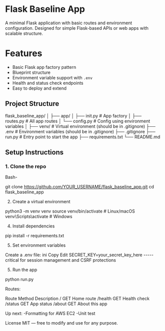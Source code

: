 # Flask Baseline App

A minimal Flask application with basic routes and environment configuration. Designed for simple Flask-based APIs or web apps with scalable structure.

# Features

- Basic Flask app factory pattern
- Blueprint structure
- Environment variable support with `.env`
- Health and status check endpoints
- Easy to deploy and extend

## Project Structure

flask_baseline_app/
│
├── app/
│ ├── init.py # App factory
│ ├── routes.py # All app routes
│ └── config.py # Config using environment variables
│
├── venv/ # Virtual environment (should be in .gitignore)
├── .env # Environment variables (should be in .gitignore)
├── .gitignore
├── run.py # Entry point to start the app
├── requirements.txt
└── README.md

## Setup Instructions

### 1. Clone the repo

Bash-

git clone https://github.com/YOUR_USERNAME/flask_baseline_app.git
cd flask_baseline_app

2. Create a virtual environment
   
python3 -m venv venv
source venv/bin/activate  # Linux/macOS
venv\Scripts\activate     # Windows

4. Install dependencies

pip install -r requirements.txt

5. Set environment variables

Create a .env file:
ini
Copy
Edit
SECRET_KEY=your_secret_key_here -----critical for session management and CSRF protections

5. Run the app

python run.py

Routes:

Route	Method	Description
/	GET	Home route
/health	GET	Health check
/status	GET	App status
/about	GET	About this app

Up next:
-Formatting for AWS EC2
-Unit test

 License
MIT — free to modify and use for any purpose.
